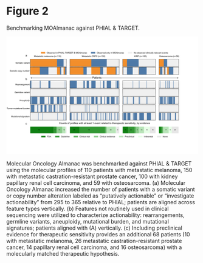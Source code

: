 # Figure 2
Benchmarking MOAlmanac against PHIAL & TARGET.

![Figure 2](figure-2.svg)

Molecular Oncology Almanac was benchmarked against PHIAL & TARGET using the molecular profiles of 110 patients with metastatic melanoma, 150 with metastatic castration-resistant prostate cancer, 100 with kidney papillary renal cell carcinoma, and 59 with osteosarcoma. (a) Molecular Oncology Almanac increased the number of patients with a somatic variant or copy number alteration labeled as “putatively actionable” or “investigate actionability” from 295 to 365 relative to PHIAL; patients are aligned across feature types vertically. (b) Features not routinely used in clinical sequencing were utilized to characterize actionability: rearrangements, germline variants, aneuploidy, mutational burden, and mutational signatures; patients aligned with (A) vertically. (c) Including preclinical evidence for therapeutic sensitivity provides an additional 68 patients (10 with metastatic melanoma, 26 metastatic castration-resistant prostate cancer, 14 papillary renal cell carcinoma, and 16 osteosarcoma) with a molecularly matched therapeutic hypothesis. 